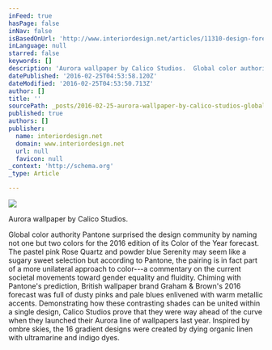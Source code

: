 ```yaml
---
inFeed: true
hasPage: false
inNav: false
isBasedOnUrl: 'http://www.interiordesign.net/articles/11310-design-forecast-10-trends-to-watch-for-in-2016/'
inLanguage: null
starred: false
keywords: []
description: 'Aurora wallpaper by Calico Studios.  Global color authority Pantone surprised the design community by naming not one but two colors for the 2016 edition of its '
datePublished: '2016-02-25T04:53:58.120Z'
dateModified: '2016-02-25T04:53:50.713Z'
author: []
title: ''
sourcePath: _posts/2016-02-25-aurora-wallpaper-by-calico-studios-global-color-authority.md
published: true
authors: []
publisher:
  name: interiordesign.net
  domain: www.interiordesign.net
  url: null
  favicon: null
_context: 'http://schema.org'
_type: Article

---
```

![](https://s3-us-west-2.amazonaws.com/the-grid-img/p/df193ee0db6b62b14a0b1a88c470c3107134e57e.jpg)

Aurora wallpaper by Calico Studios. 

Global color authority Pantone surprised the design community by naming not one but two colors for the 2016 edition of its Color of the Year forecast. The pastel pink Rose Quartz and powder blue Serenity may seem like a sugary sweet selection but according to Pantone, the pairing is in fact part of a more unilateral approach to color---a commentary on the current societal movements toward gender equality and fluidity. Chiming with Pantone's prediction, British wallpaper brand Graham & Brown's 2016 forecast was full of dusty pinks and pale blues enlivened with warm metallic accents. Demonstrating how these contrasting shades can be united within a single design, Calico Studios prove that they were way ahead of the curve when they launched their Aurora line of wallpapers last year. Inspired by ombre skies, the 16 gradient designs were created by dying organic linen with ultramarine and indigo dyes.